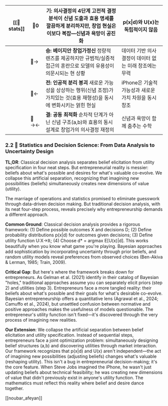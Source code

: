 

| [[🐢stats]] | 🐢0  | **기: 의사결정의 4단계** 고전적 결정분석이 신념 도출과 효용 명세를 깔끔하게 분리하지만, 창업 현실은 이보다 복잡—신념과 욕망이 공진화 | p(x\|d)와 U(x)는 독립적이지 않음           |
| ----------- | ---- | ------------------------------------------------------------------------------ | --------------------------------- |
|             | 🐢→  | **승: 베이지안 창업가정신** 정량적 렌즈를 제공하지만 규범적/실증적 접근의 혼란으로 모델의 유용성이 의문시되는 현 상황           | 데이터 기반 의사결정이 데이터 없는 미래 창조에는 무력    |
|             | 🐢←  | **전: 인공적 분리 붕괴** 새로운 가능성을 상상하는 행위(신념 조정)가 가치있는 것(효용 재형성)을 동시에 변화시키는 얽힌 현실      | iPhone은 기술적 가능성과 새로운 가치 차원을 동시 창조 |
|             | 🐢→← | **결: 공동 최적화** 순차적 단계가 아닌 신념 구조(a,b)와 효용의 동시 설계로 창업가의 의사결정 재정의                  | 신념과 욕망이 함께 춤추는 수학                 |
### 2.2 🐢 Statistics and Decision Science: From Data Analysis to Uncertainty Design

**TL;DR**: Classical decision analysis separates belief elicitation from utility specification in four neat steps. But entrepreneurial reality is messier: beliefs about what's possible and desires for what's valuable co-evolve. We collapse this artificial separation, recognizing that imagining new possibilities (beliefs) simultaneously creates new dimensions of value (utility).

The marriage of operations and statistics promised to eliminate guesswork through data-driven decision making. But traditional decision analysis, with its neat four-step process, reveals precisely why entrepreneurship demands a different approach.

**Common Ground**: Classical decision analysis provides a rigorous framework: (1) Define possible outcomes X and decisions D; (2) Define probability distributions p(x|d) for outcomes given decisions; (3) Define utility function U:X→ℝ; (4) Choose d* = argmax E[U(x)|d]. This works beautifully when you know what game you're playing. Bayesian approaches add sophistication by incorporating uncertainty through prior beliefs, and random utility models reveal preferences from observed choices (Ben-Akiva & Lerman, 1985; Train, 2009).

**Critical Gap**: But here's where the framework breaks down for entrepreneurs. As Gelman et al. (2021) identify in their catalog of Bayesian "holes," traditional approaches assume you can separately elicit priors (step 2) and utilities (step 3). Entrepreneurs face a more tangled reality: their beliefs about what's possible and their goals for what's desirable co-evolve. Bayesian entrepreneurship offers a quantitative lens (Agrawal et al., 2024; Camuffo et al., 2024), but unsettled confusion between normative and positive approaches makes the usefulness of models questionable. The entrepreneur's utility function isn't fixed—it's discovered through the very process of imagining new realities.

**Our Extension**: We collapse the artificial separation between belief elicitation and utility specification. Instead of sequential steps, entrepreneurs face a joint optimization problem: simultaneously designing belief structures (a,b) and discovering utilities through market interaction. Our framework recognizes that p(x|d) and U(x) aren't independent—the act of imagining new possibilities (adjusting beliefs) changes what's valuable (reshaping utility). This isn't a bug in entrepreneurial decision-making; it's the core feature. When Steve Jobs imagined the iPhone, he wasn't just updating beliefs about technical feasibility; he was creating new dimensions of value that didn't previously exist in anyone's utility function. The mathematics must reflect this reality where belief and desire dance together.

[[noubar_afeyan]]